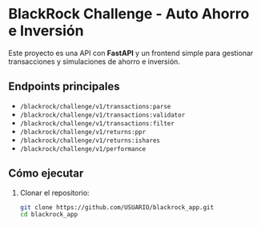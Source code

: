 # BlackRock Challenge - Auto Ahorro e Inversión

Este proyecto es una API con **FastAPI** y un frontend simple para gestionar transacciones y simulaciones de ahorro e inversión.

## **Endpoints principales**
- `/blackrock/challenge/v1/transactions:parse`
- `/blackrock/challenge/v1/transactions:validator`
- `/blackrock/challenge/v1/transactions:filter`
- `/blackrock/challenge/v1/returns:ppr`
- `/blackrock/challenge/v1/returns:ishares`
- `/blackrock/challenge/v1/performance`

## **Cómo ejecutar**
1. Clonar el repositorio:
   ```bash
   git clone https://github.com/USUARIO/blackrock_app.git
   cd blackrock_app
